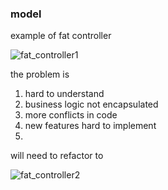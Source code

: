 ### model

example of fat controller


![fat_controller1](https://cloud.githubusercontent.com/assets/83296/3944549/c7c717c0-260a-11e4-91c3-ca16a1667158.PNG)

the problem is 

1. hard to understand
2. business logic not encapsulated
3. more conflicts in code
4. new features hard to implement
5. 

will need to refactor to

![fat_controller2](https://cloud.githubusercontent.com/assets/83296/3944552/ee623446-260a-11e4-8c6a-4b728bf50433.PNG)
